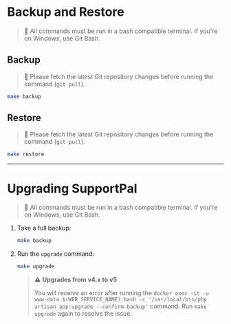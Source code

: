 # Backup and Restore

> :large_blue_circle: All commands must be run in a bash compatible terminal. If you're on Windows, use Git Bash.

## Backup

> :large_blue_circle: Please fetch the latest Git repository changes before running the command (`git pull`).

```bash
make backup
```

## Restore

> :large_blue_circle: Please fetch the latest Git repository changes before running the command (`git pull`).

```bash
make restore
```

----

# Upgrading SupportPal

> :large_blue_circle: All commands must be run in a bash compatible terminal. If you're on Windows, use Git Bash.

1. Take a full backup:
   ```bash
   make backup
   ```
2. Run the `upgrade` command:
   ```bash
   make upgrade
   ```
   
   > :warning: **Upgrades from v4.x to v5**
   > 
   > You will receive an error after running the `docker exec -it -u www-data $(WEB_SERVICE_NAME) bash -c '/usr/local/bin/php artisan app:upgrade --confirm-backup'`
   > command. Run `make upgrade` again to resolve the issue.

